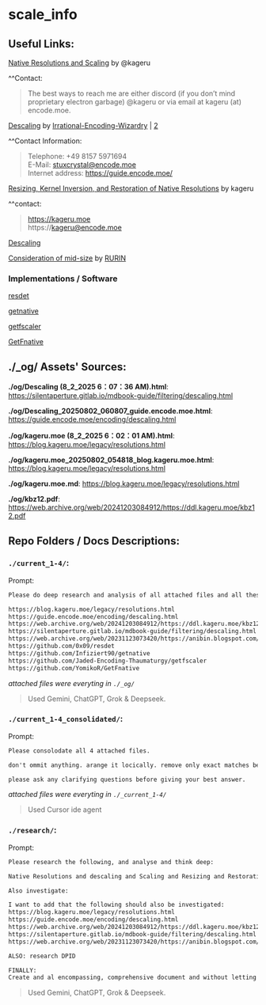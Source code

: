 # scale_info

## Useful Links:

[Native Resolutions and Scaling](https://blog.kageru.moe/legacy/resolutions.html) by @kageru

^^Contact:
> The best ways to reach me are either discord (if you don’t mind proprietary electron garbage) @kageru or via email at kageru (at) encode.moe.

[Descaling](https://guide.encode.moe/encoding/descaling.html) by [Irrational-Encoding-Wizardry](https://github.com/Irrational-Encoding-Wizardry) | [2](https://github.com/Irrational-Encoding-Wizardry/guide.encode.moe/)

^^Contact Information:

> Telephone: +49 8157 5971694  
> E-Mail: stuxcrystal@encode.moe  
> Internet address: https://guide.encode.moe/  

[Resizing, Kernel Inversion, and Restoration of Native Resolutions](https://web.archive.org/web/20241203084912/https://ddl.kageru.moe/kbz12.pdf) by kageru

^^contact:

> https://kageru.moe  
> https://kageru@encode.moe

[Descaling](https://silentaperture.gitlab.io/mdbook-guide/filtering/descaling.html) 

[Consideration of mid-size](https://web.archive.org/web/20231123073420/https://anibin.blogspot.com/2014/01/blog-post_3155.html) by [RURIN](https://web.archive.org/web/20231123073420/https://www.blogger.com/profile/14268973630329501600)

### Implementations / Software
[resdet](https://github.com/0x09/resdet)

[getnative](https://github.com/Infiziert90/getnative)

[getfscaler](https://github.com/Jaded-Encoding-Thaumaturgy/getfscaler)

[GetFnative](https://github.com/YomikoR/GetFnative)

## ./_og/ Assets' Sources:

**./og/Descaling (8_2_2025 6：07：36 AM).html**:
https://silentaperture.gitlab.io/mdbook-guide/filtering/descaling.html

**./og/Descaling_20250802_060807_guide.encode.moe.html**:
https://guide.encode.moe/encoding/descaling.html

**./og/kageru.moe (8_2_2025 6：02：01 AM).html**:
https://blog.kageru.moe/legacy/resolutions.html

**./og/kageru.moe_20250802_054818_blog.kageru.moe.html**:
https://blog.kageru.moe/legacy/resolutions.html

**./og/kageru.moe.md**:
https://blog.kageru.moe/legacy/resolutions.html

**./og/kbz12.pdf**:
https://web.archive.org/web/20241203084912/https://ddl.kageru.moe/kbz12.pdf


## Repo Folders / Docs Descriptions:

### **`./current_1-4/`**:

Prompt:
```txt
Please do deep research and analysis of all attached files and all these links:

https://blog.kageru.moe/legacy/resolutions.html
https://guide.encode.moe/encoding/descaling.html
https://web.archive.org/web/20241203084912/https://ddl.kageru.moe/kbz12.pdf
https://silentaperture.gitlab.io/mdbook-guide/filtering/descaling.html
https://web.archive.org/web/20231123073420/https://anibin.blogspot.com/2014/01/blog-post_3155.html
https://github.com/0x09/resdet
https://github.com/Infiziert90/getnative
https://github.com/Jaded-Encoding-Thaumaturgy/getfscaler
https://github.com/YomikoR/GetFnative
```

*attached files were everyting in `./_og/`*

> Used Gemini, ChatGPT, Grok & Deepseek.

### **`./current_1-4_consolidated/`**:

Prompt:
```txt
Please consolodate all 4 attached files.

don't ommit anything. arange it locically. remove only exact matches between files. Please be thorough, comprehensive and think deep.

please ask any clarifying questions before giving your best answer.
```

*attached files were everyting in `./_current_1-4/`*

> Used Cursor ide agent

### **`./research/`**:

Prompt:
```txt
Please research the following, and analyse and think deep:

Native Resolutions and descaling and Scaling and Resizing and Restoration of Native Resolutions

Also investigate:

I want to add that the following should also be investigated:
https://blog.kageru.moe/legacy/resolutions.html
https://guide.encode.moe/encoding/descaling.html
https://web.archive.org/web/20241203084912/https://ddl.kageru.moe/kbz12.pdf
https://silentaperture.gitlab.io/mdbook-guide/filtering/descaling.html
https://web.archive.org/web/20231123073420/https://anibin.blogspot.com/2014/01/blog-post_3155.html

ALSO: research DPID

FINALLY:
Create and al encompassing, comprehensive document and without letting anything out that contains info about all the above
```

> Used Gemini, ChatGPT, Grok & Deepseek.


